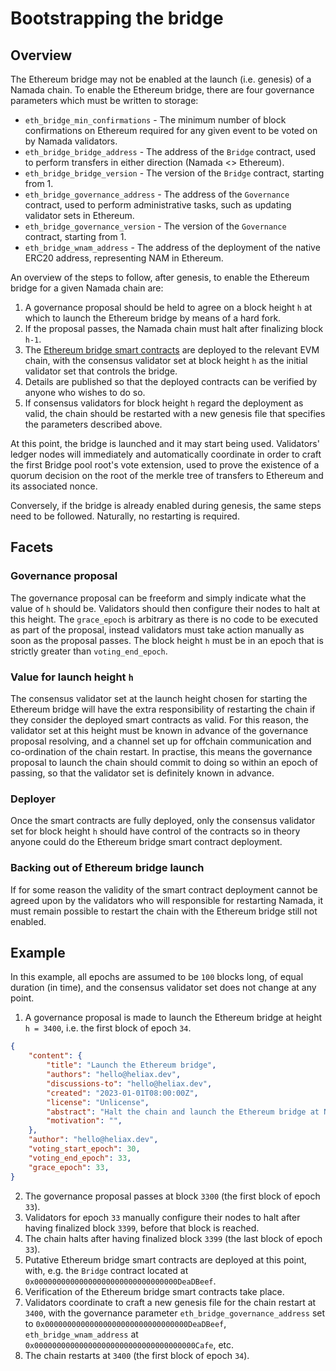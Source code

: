 # Bootstrapping the bridge

## Overview

The Ethereum bridge may not be enabled at the launch (i.e. genesis) of a
Namada chain. To enable the Ethereum bridge, there are four governance
parameters which must be written to storage:

- `eth_bridge_min_confirmations` - The minimum number of block confirmations
  on Ethereum required for any given event to be voted on by Namada validators.
- `eth_bridge_bridge_address` - The address of the `Bridge` contract, used to
  perform transfers in either direction (Namada <> Ethereum).
- `eth_bridge_bridge_version` - The version of the `Bridge` contract, starting
  from 1.
- `eth_bridge_governance_address` - The address of the `Governance` contract,
  used to perform administrative tasks, such as updating validator sets in
  Ethereum.
- `eth_bridge_governance_version` - The version of the `Governance` contract,
  starting from 1.
- `eth_bridge_wnam_address` - The address of the deployment of the native
  ERC20 address, representing NAM in Ethereum.

An overview of the steps to follow, after genesis, to enable the Ethereum bridge
for a given Namada chain are:

1. A governance proposal should be held to agree on a block height `h` at which
   to launch the Ethereum bridge by means of a hard fork.
2. If the proposal passes, the Namada chain must halt after finalizing block
   `h-1`.
3. The [Ethereum bridge smart contracts](./ethereum_smart_contracts.md) are
   deployed to the relevant EVM chain, with the consensus validator set at block
   height `h` as the initial validator set that controls the bridge.
4. Details are published so that the deployed contracts can be verified by anyone
   who wishes to do so.
5. If consensus validators for block height `h` regard the deployment as valid, the
   chain should be restarted with a new genesis file that specifies
   the parameters described above.

At this point, the bridge is launched and it may start being used. Validators'
ledger nodes will immediately and automatically coordinate in order to craft the
first Bridge pool root's vote extension, used to prove the existence of a quorum
decision on the root of the merkle tree of transfers to Ethereum and its associated
nonce.

Conversely, if the bridge is already enabled during genesis, the same steps need
to be followed. Naturally, no restarting is required.

## Facets

### Governance proposal

The governance proposal can be freeform and simply indicate what the value of
`h` should be. Validators should then configure their nodes to halt at this
height. The `grace_epoch` is arbitrary as there is no code to be executed as
part of the proposal, instead validators must take action manually as soon as
the proposal passes. The block height `h` must be in an epoch that is strictly
greater than `voting_end_epoch`.

### Value for launch height `h`

The consensus validator set at the launch height chosen for starting the Ethereum
bridge will have the extra responsibility of restarting the chain if they
consider the deployed smart contracts as valid. For this reason, the validator
set at this height must be known in advance of the governance proposal
resolving, and a channel set up for offchain communication and co-ordination of
the chain restart. In practise, this means the governance proposal to launch the
chain should commit to doing so within an epoch of passing, so that the
validator set is definitely known in advance.

### Deployer

Once the smart contracts are fully deployed, only the consensus validator set for
block height `h` should have control of the contracts so in theory anyone could
do the Ethereum bridge smart contract deployment.

### Backing out of Ethereum bridge launch

If for some reason the validity of the smart contract deployment cannot be
agreed upon by the validators who will responsible for restarting Namada, it
must remain possible to restart the chain with the Ethereum bridge still not
enabled.

## Example

In this example, all epochs are assumed to be `100` blocks long, of equal duration
(in time), and the consensus validator set does not change at any point.

1. A governance proposal is made to launch the Ethereum bridge at height `h =
   3400`, i.e. the first block of epoch `34`.

```json
{
    "content": {
        "title": "Launch the Ethereum bridge",
        "authors": "hello@heliax.dev",
        "discussions-to": "hello@heliax.dev",
        "created": "2023-01-01T08:00:00Z",
        "license": "Unlicense",
        "abstract": "Halt the chain and launch the Ethereum bridge at Namada block height 3400",
        "motivation": "",
    },
    "author": "hello@heliax.dev",
    "voting_start_epoch": 30,
    "voting_end_epoch": 33,
    "grace_epoch": 33,
}
```

2. The governance proposal passes at block `3300` (the first block of epoch `33`).
3. Validators for epoch `33` manually configure their nodes to halt after having
   finalized block `3399`, before that block is reached.
4. The chain halts after having finalized block `3399` (the last block of epoch
   `33`).
5. Putative Ethereum bridge smart contracts are deployed at this point, with, e.g.
   the `Bridge` contract located at `0x00000000000000000000000000000000DeaDBeef`.
6. Verification of the Ethereum bridge smart contracts take place.
7. Validators coordinate to craft a new genesis file for the chain restart at
   `3400`, with the governance parameter `eth_bridge_governance_address` set to
   `0x00000000000000000000000000000000DeaDBeef`, `eth_bridge_wnam_address` at
   `0x000000000000000000000000000000000000Cafe`, etc.
8. The chain restarts at `3400` (the first block of epoch `34`).
